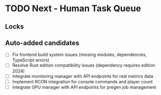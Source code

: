 # TODO Next - Human Task Queue

## Locks
<!-- Add LOCK: entries here with optional expiry timestamps -->

## Auto-added candidates
<!-- Roamer will add Class B/C proposals here as unchecked items -->

- [ ] Fix frontend build system issues (missing modules, dependencies, TypeScript errors)
- [ ] Resolve Rust edition compatibility issues (dependency requires edition 2024)
- [ ] Integrate monitoring manager with API endpoints for real metrics data
- [ ] Implement RCON integration for console commands and player count
- [ ] Integrate GPU manager with API endpoints for pregen job management
